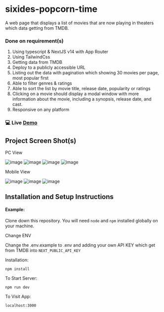 # sixides-popcorn-time

A web page that displays a list of movies that are now playing in theaters which data getting from TMDB.

### Done on requirement(s)
1. Using typescript & NextJS v14 with App Router
2. Using TailwindCss
3. Getting data from TMDB
4. Deploy to a publicly accessible URL
5. Listing out the data with pagination which showing 30 movies per page, most popular first
6. Able to filter genres & ratings
7. Able to sort the list by movie title, release date, popularity or ratings
8. Clicking on a movie should display a modal window with more information about the
movie, including a synopsis, release date, and cast.
9. Responsive on any platform

### 💻 Live [Demo](https://sixides-popcorn-time.netlify.app/)

## Project Screen Shot(s)

PC View

![image](https://github.com/JimmyGithub007/sixides-popcorn-time/assets/47911072/caefb80a-8475-4b9d-8cd7-5feff037083c)
![image](https://github.com/JimmyGithub007/sixides-popcorn-time/assets/47911072/2faa5680-29cf-4e6d-8e61-ef4d9b598159)
![image](https://github.com/JimmyGithub007/sixides-popcorn-time/assets/47911072/28bdb245-2905-4b3a-afd3-0e09a37f772b)
![image](https://github.com/JimmyGithub007/sixides-popcorn-time/assets/47911072/cdaf9bc6-c134-4850-a865-4adeec39ad6e)

Mobile View

![image](https://github.com/JimmyGithub007/sixides-popcorn-time/assets/47911072/a39c74d8-2485-4166-8f60-563918fcc784)
![image](https://github.com/JimmyGithub007/sixides-popcorn-time/assets/47911072/28f098e2-1e97-4d28-a6b0-cdb8561ecf72)
![image](https://github.com/JimmyGithub007/sixides-popcorn-time/assets/47911072/9d66e8e2-de94-4dea-9722-4177aa73c15d)

## Installation and Setup Instructions

#### Example:  

Clone down this repository. You will need `node` and `npm` installed globally on your machine.  

Change ENV

Change the .env.example to .env and adding your own API KEY which get from TMDB into `NEXT_PUBLIC_API_KEY`

Installation:

`npm install`  

To Start Server:

`npm run dev`

To Visit App:

`localhost:3000`
